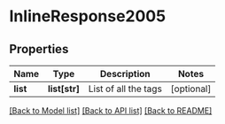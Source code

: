 # InlineResponse2005

## Properties
Name | Type | Description | Notes
------------ | ------------- | ------------- | -------------
**list** | **list[str]** | List of all the tags | [optional] 

[[Back to Model list]](../README.md#documentation-for-models) [[Back to API list]](../README.md#documentation-for-api-endpoints) [[Back to README]](../README.md)


